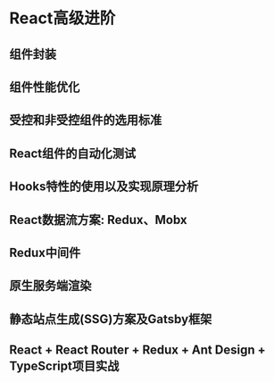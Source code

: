 # React高级进阶
## 组件封装
## 组件性能优化
## 受控和非受控组件的选用标准
## React组件的自动化测试
## Hooks特性的使用以及实现原理分析
## React数据流方案: Redux、Mobx
## Redux中间件
## 原生服务端渲染
## 静态站点生成(SSG)方案及Gatsby框架
## React + React Router + Redux + Ant Design + TypeScript项目实战
